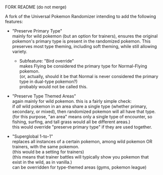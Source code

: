 FORK README (do not merge)

A fork of the Universal Pokemon Randomizer intending to add the following features:

 * "Preserve Primary Type"  
     mainly for wild pokemon (but an option for trainers), ensures the original pokemon's primary type is present in the randomized pokemon. This preserves most type theming, including soft theming, while still allowing variety.
    * Subfeature: "Bird override"  
         makes Flying be considered the primary type for Normal-Flying pokemon.  
         (or, actually, should it be that Normal is never considered the primary type in dual-type pokemon?)  
         probably would not be called this.

 * "Preserve Type Themed Areas"  
     again mainly for wild pokemon. this is a fairly simple check:  
     if *all* wild pokemon in an area share a single type (whether primary, secondary, or mixed), then randomized pokemon will all have that type.  
     (for this purpose, "an area" means only a single type of encounter, so fishing, surfing, and tall grass would all be different areas.)  
     this would override "preserve primary type" if they are used together.

 * "Superglobal 1-to-1"  
     replaces all instances of a certain pokemon, among wild pokemon OR trainers, with the same pokemon.  
     (this would be a setting for trainers)  
     (this means that trainer battles will typically show you pokemon that exist in the wild, as in vanilla.)  
     can be overridden for type-themed areas (gyms, pokemon league)
